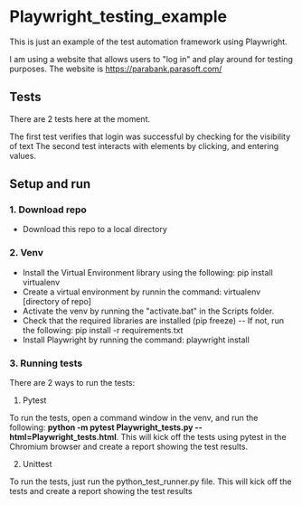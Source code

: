 # Playwright_testing_example

This is just an example of the test automation framework using Playwright.

I am using a website that allows users to "log in" and play around for testing purposes.
The website is https://parabank.parasoft.com/

## Tests
There are 2 tests here at the moment.

The first test verifies that login was successful by checking for the visibility of text
The second test interacts with elements by clicking, and entering values.


## Setup and run

### 1. Download repo
 - Download this repo to a local directory

### 2. Venv
 - Install the Virtual Environment library using the following: pip install virtualenv
 - Create a virtual environment by runnin the command: virtualenv [directory of repo]
 - Activate the venv by running the "activate.bat" in the Scripts folder.
 - Check that the required libraries are installed (pip freeze)
 -- If not, run the following: pip install -r requirements.txt
 - Install Playwright by running the command: playwright install
 
### 3. Running tests

There are 2 ways to run the tests:

1. Pytest

To run the tests, open a command window in the venv, and run the following: **python -m pytest Playwright_tests.py --html=Playwright_tests.html**. This will kick off the tests using pytest in the Chromium browser and create a report showing the test results.

2. Unittest

To run the tests, just run the python_test_runner.py file.
This will kick off the tests and create a report showing the test results